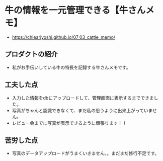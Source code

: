 # 牛の情報を一元管理できる【牛さんメモ】
- https://chieariyoshi.github.io/07_03_cattle_memo/
## プロダクトの紹介
- 私がお手伝いしている牛の特長を記録する牛さんメモです。

## 工夫した点
- 入力した情報をdbにアップロードして、管理画面に表示するまでできました。
- 写真がちゃんと認識できなくて、まだ私の思うように出来上がっていません。
- レビュー会までに写真が表示できるように頑張ります！！

## 苦労した点
- 写真のデータアップロードがうまくいきません。。まだまだ修行不足です。
